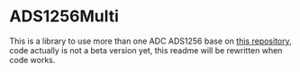 # ADS1256Multi
This is a library to use more than one ADC ADS1256 base on [this repository](https://github.com/adienakhmad/ADS1256), 
code actually is not a beta version yet, this readme will be rewritten when code works. 


